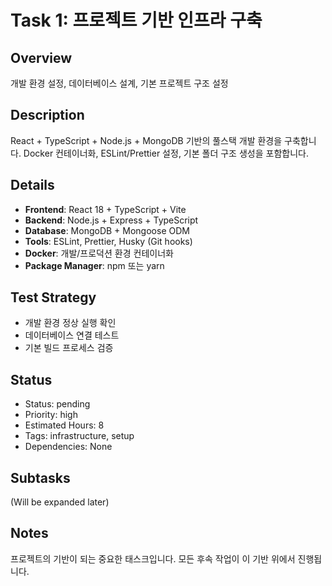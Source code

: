 # Task 1: 프로젝트 기반 인프라 구축

## Overview
개발 환경 설정, 데이터베이스 설계, 기본 프로젝트 구조 설정

## Description
React + TypeScript + Node.js + MongoDB 기반의 풀스택 개발 환경을 구축합니다. Docker 컨테이너화, ESLint/Prettier 설정, 기본 폴더 구조 생성을 포함합니다.

## Details
- **Frontend**: React 18 + TypeScript + Vite
- **Backend**: Node.js + Express + TypeScript
- **Database**: MongoDB + Mongoose ODM
- **Tools**: ESLint, Prettier, Husky (Git hooks)
- **Docker**: 개발/프로덕션 환경 컨테이너화
- **Package Manager**: npm 또는 yarn

## Test Strategy
- 개발 환경 정상 실행 확인
- 데이터베이스 연결 테스트
- 기본 빌드 프로세스 검증

## Status
- Status: pending
- Priority: high
- Estimated Hours: 8
- Tags: infrastructure, setup
- Dependencies: None

## Subtasks
(Will be expanded later)

## Notes
프로젝트의 기반이 되는 중요한 태스크입니다. 모든 후속 작업이 이 기반 위에서 진행됩니다.